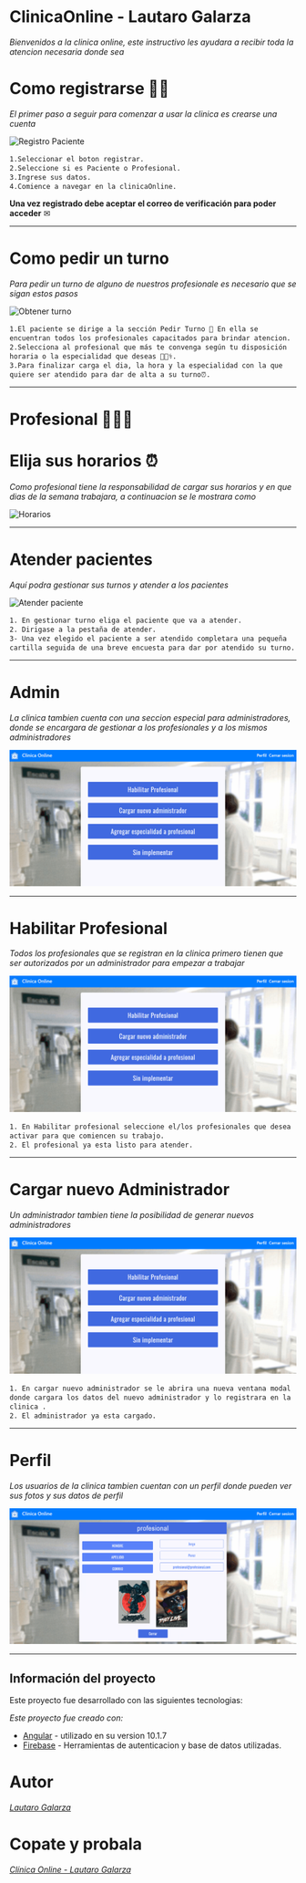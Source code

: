 # ClinicaOnline - Lautaro Galarza

_Bienvenidos a la clinica online, este instructivo les ayudara a recibir toda la atencion necesaria donde sea_

# Como registrarse 🧑🏽

_El primer paso a seguir para comenzar a usar la clinica es crearse una cuenta_

![Registro Paciente](https://github.com/Lautarogalarza/Clinica_Online/blob/master/Readme_Gifs/LoginRegistro.gif)
```
1.Seleccionar el boton registrar.
2.Seleccione si es Paciente o Profesional.
3.Ingrese sus datos.
4.Comience a navegar en la clinicaOnline.
```
**Una vez registrado debe aceptar el correo de verificación para poder acceder** ✉

-----

# Como pedir un turno 
_Para pedir un turno de alguno de nuestros profesionale es necesario que se sigan estos pasos_


![Obtener turno](https://github.com/Lautarogalarza/Clinica_Online/blob/master/Readme_Gifs/PedirTurno.gif)
```
1.El paciente se dirige a la sección Pedir Turno 📄 En ella se encuentran todos los profesionales capacitados para brindar atencion.
2.Selecciona al profesional que más te convenga según tu disposición horaria o la especialidad que deseas 👩🏽‍⚕️.
3.Para finalizar carga el dia, la hora y la especialidad con la que quiere ser atendido para dar de alta a su turno⏰.
```

-----

# Profesional 👩🏽‍⚕️
# Elija sus horarios ⏰

_Como profesional tiene la responsabilidad de cargar sus horarios y en que dias de la semana trabajara, a continuacion se le mostrara como_

![Horarios](https://github.com/Lautarogalarza/Clinica_Online/blob/master/Readme_Gifs/CargarHorasProf)

-----

# Atender pacientes 

_Aquí podra gestionar sus turnos y atender a los pacientes_

![Atender paciente](https://github.com/Lautarogalarza/Clinica_Online/blob/master/Readme_Gifs/Atender.gif)
```
1. En gestionar turno eliga el paciente que va a atender.
2. Dirigase a la pestaña de atender.
3- Una vez elegido el paciente a ser atendido completara una pequeña cartilla seguida de una breve encuesta para dar por atendido su turno.
```

-----
# Admin

_La clinica tambien cuenta con una seccion especial para administradores, donde se encargara de gestionar a los profesionales y a los mismos administradores_

![Panel Admin](https://github.com/Lautarogalarza/Clinica_Online/blob/master/Readme_Gifs/PanelAdmin.gif)

-----

# Habilitar Profesional 

_Todos los profesionales que se registran en la clinica primero tienen que ser autorizados por un administrador para empezar a trabajar_

![Habilitar Profesional](https://github.com/Lautarogalarza/Clinica_Online/blob/master/Readme_Gifs/HabilitarProfesional.gif)
```
1. En Habilitar profesional seleccione el/los profesionales que desea activar para que comiencen su trabajo.
2. El profesional ya esta listo para atender.
```

-----

# Cargar nuevo Administrador

_Un administrador tambien tiene la posibilidad de generar nuevos administradores_

![Cargar nuevo Admin](https://github.com/Lautarogalarza/Clinica_Online/blob/master/Readme_Gifs/CargarNuevoAdmin.gif)
```
1. En cargar nuevo administrador se le abrira una nueva ventana modal donde cargara los datos del nuevo administrador y lo registrara en la clinica .
2. El administrador ya esta cargado.
```

-----

# Perfil

_Los usuarios de la clinica tambien cuentan con un perfil donde pueden ver sus fotos y sus datos de perfil_

![Cargar nuevo Admin](https://github.com/Lautarogalarza/Clinica_Online/blob/master/Readme_Gifs/Perfil.gif)

-----

## Información del proyecto

Este proyecto fue desarrollado con las siguientes tecnologias:

_Este proyecto fue creado con:_
* [Angular](https://angular.io/) - utilizado en su version 10.1.7
* [Firebase](https://firebase.google.com/) - Herramientas de autenticacion y base de datos utilizadas.

# Autor
_[Lautaro Galarza](https://www.linkedin.com/in/lautaro-galarza-354a75159/)_

# Copate y probala
_[Clínica Online - Lautaro Galarza](https://clinica-online-galarza.herokuapp.com/)_

